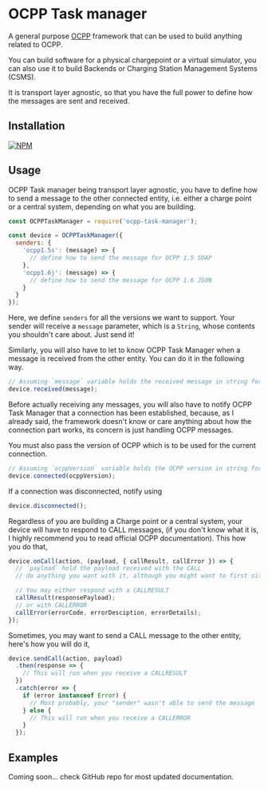 # OCPP Task manager

A general purpose [OCPP](https://www.openchargealliance.org/) framework 
that can be used to build anything related to OCPP.

You can build software for a physical chargepoint or a virtual simulator,
you can also use it to build Backends or Charging Station Management Systems (CSMS).

It is transport layer agnostic, so that you have the full power to define
how the messages are sent and received.

## Installation

[![NPM](https://nodei.co/npm/ocpp-task-manager.png?compact=true)](https://nodei.co/npm/ocpp-task-manager/)


## Usage

OCPP Task manager being transport layer agnostic, you have to define how to send
a message to the other connected entity, i.e. either a charge point or a central system,
depending on what you are building.

```javascript
const OCPPTaskManager = require('ocpp-task-manager');

const device = OCPPTaskManager({
  senders: {
    'ocpp1.5s': (message) => {
      // define how to send the message for OCPP 1.5 SOAP
    },
    'ocpp1.6j': (message) => {
      // define how to send the message for OCPP 1.6 JSON
    }
  }
});

```

Here, we define `senders` for all the versions we want to support. Your sender will receive a `message` parameter, which
is a `String`, whose contents you shouldn't care about. Just send it!

Similarly, you will also have to let to know OCPP Task Manager when a message is received from the other entity. You can do it in the following way.

```javascript
// Assuming `message` variable holds the received message in string format
device.received(message);
```

Before actually receiving any messages, you will also have to notify OCPP Task Manager that a connection has been established, because, as I already said, the framework doesn't know or care anything about how the connection part works, its concern is just handling OCPP messages.

You must also pass the version of OCPP which is to be used for the current connection.

```javascript
// Assuming `ocppVersion` variable holds the OCPP version in string format
device.connected(ocppVersion);
```

If a connection was disconnected, notify using

```javascript
device.disconnected();
```

Regardless of you are building a Charge point or a central system, your device will have to respond to CALL messages, (if you don't know what it is, I highly recommend you to read  official OCPP documentation). This how you do that,

```javascript
device.onCall(action, (payload, { callResult, callError }) => {
  // `payload` hold the payload received with the CALL
  // do anything you want with it, although you might want to first sit and plan

  // You may either respond with a CALLRESULT
  callResult(responsePayload);
  // or with CALLERROR
  callError(errorCode, errorDesciption, errorDetails);
});
```

Sometimes, you may want to send a CALL message to the other entity, here's how you will do it,

```javascript
device.sendCall(action, payload)
  .then(response => {
    // This will run when you receive a CALLRESULT
  })
  .catch(error => {
    if (error instanceof Error) {
      // Most probably, your "sender" wasn't able to send the message
    } else {
      // This will run when you receive a CALLERROR
    }
  });
```

## Examples

Coming soon... check GitHub repo for most updated documentation.
